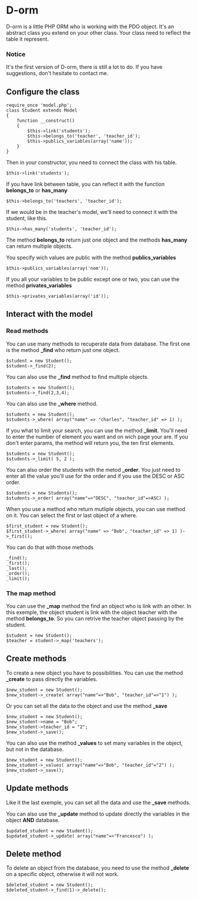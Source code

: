 # D-orm

D-orm is a little PHP ORM who is working with the PDO object. It's an abstract class you extend on your other class.
Your class need to reflect the table it represent.

### Notice
It's the first version of D-orm, there is still a lot to do.  If you have suggestions, don't hesitate to contact me.

## Configure the class  

	require_once 'model.php';
	class Student extends Model
	{
		function __construct()
		{
			$this->link('students');
			$this->belongs_to('teacher', 'teacher_id');
			$this->publics_variables(array('name'));
		}
	}
	
 Then in your constructor, you need to connect the class with his table.
 	
 	$this->link('students');
 	
 If you have link between table, you can reflect it with the function **belongs_to**  or **has_many**
 
 	$this->belongs_to('teachers', 'teacher_id');
 	
 If we would be in the teacher's model, we'll need to connect it with the student, like this.
 
 	$this->has_many('students', 'teacher_id');
 	
The method **belongs_to** return just one object and the methods **has_many** can return multiple objects.

You specify wich values are public with the method **publics_variables**
	
	$this->publics_variables(array('nom'));

If you all your variables to be public except one or two, you can use the method **privates_variables** 

	$this->privates_variables(array('id'));
	
 	

## Interact with the model
### Read methods
You can use many methods to recuperate data from database.
The first one is the method **_find** who return just one object.

	$student = new Student();
	$student->_find(2);

You can also use the **_find** method to find multiple objects.

	$students = new Student();
	$students->_find(2,3,4);
	
You can also use the **_where** method. 

	$students = new Student();
	$students->_where( array("name" => "charles", "teacher_id" => 1) );
	
If you what to limit your search, you can use the method **_limit**.
You'll need to enter the number of element you want and on wich page your are.  If you don't enter params, the method will return you, the ten first elements.

	$students = new Student();
	$students->_limit( 5, 2 );

You can also order the students with the metod **_order**. You just need to enter all the value you'll use for the order and if you use the DESC or ASC order.
	
	$students = new Students();
	$students->_order( array("name"=>"DESC", "teacher_id"=>ASC) );
	
When you use a method who return mutliple objects, you can use method on it.  You can select the first or last object of a where.

	$first_student = new Student();
	$first_student->_where( array("name" => "Bob", "teacher_id" => 1) )->_first();
	
You can do that with those methods
	
	_find();
	_first();
	_last();
	_order();
	_limit();

### The map method
You can use the **_map** method the find an object who is link with an other. In this exemple, the object student is link with the object teacher with the method **belongs_to**.  So you can retrive the teacher object passing by the student.

	$student = new Student();
	$teacher = student->_map('teachers');

## Create methods
	
To create a new object you have to possibilities. You can use the method **_create** to pass directly the variables.

	$new_student = new Student();
	$new_student->_create( array("name"=>"Bob", "teacher_id"=>"1") );
	
Or you can set all the data to the object and use the method **_save**
	
	$new_student = new Student();
	$new_student->name = "Bob";
	$new_student->teacher_id = "2";
	$new_student->_save();
	
You can also use the method **_values** to set many variables in the object, but not in the database.
	
	$new_student = new Student();
	$new_student->_values( array("name"=>"Bob", "teacher_id"="2") );
	$new_student->_save();
	
## Update methods

Like it the last exemple, you can set all the data and use the **_save** methods.

You can also use the **_update** method to update directly the variables in the object **AND** database.

	$updated_student = new Student();
	$updated_student->_update( array("name"=>"Francesco") );
	
## Delete method

To delete an object from the database, you need to use the method **_delete** on a specific object, otherwise it will not work.

	$deleted_student = new Student();
	$deleted_student->_find(1)->_delete();